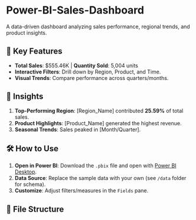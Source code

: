 # Power-BI-Sales-Dashboard
A data-driven dashboard analyzing sales performance, regional trends, and product insights.
## 🚀 **Key Features**  
- **Total Sales**: $555.46K | **Quantity Sold**: 5,004 units  
- **Interactive Filters**: Drill down by Region, Product, and Time.  
- **Visual Trends**: Compare performance across quarters/months.  

## 📌 **Insights**  
1. **Top-Performing Region**: [Region_Name] contributed **25.59%** of total sales.  
2. **Product Highlights**: [Product_Name] generated the highest revenue.  
3. **Seasonal Trends**: Sales peaked in [Month/Quarter].  

## 🛠️ **How to Use**  
1. **Open in Power BI**: Download the `.pbix` file and open with [Power BI Desktop](https://powerbi.microsoft.com/desktop/).  
2. **Data Source**: Replace the sample data with your own (see `/data` folder for schema).  
3. **Customize**: Adjust filters/measures in the `Fields` pane.  

## 📂 **File Structure** 
